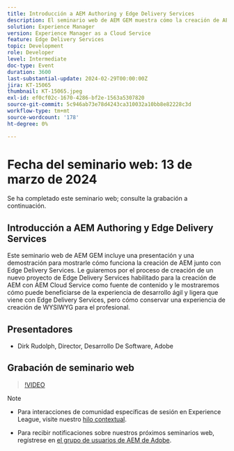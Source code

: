 ```yaml
---
title: Introducción a AEM Authoring y Edge Delivery Services
description: El seminario web de AEM GEM muestra cómo la creación de AEM se integra con Edge Delivery Services, la creación de un proyecto con AEM Cloud Service y el mantenimiento de una interfaz de creación de WYSIWYG.
solution: Experience Manager
version: Experience Manager as a Cloud Service
feature: Edge Delivery Services
topic: Development
role: Developer
level: Intermediate
doc-type: Event
duration: 3600
last-substantial-update: 2024-02-29T00:00:00Z
jira: KT-15065
thumbnail: KT-15065.jpeg
exl-id: ef0cf02c-1670-4286-bf2e-1563a5307820
source-git-commit: 5c946ab73e78d4243ca310032a10bb8e82228c3d
workflow-type: tm+mt
source-wordcount: '178'
ht-degree: 0%

---
```


# Fecha del seminario web: 13 de marzo de 2024

Se ha completado este seminario web; consulte la grabación a continuación.

## Introducción a AEM Authoring y Edge Delivery Services

Este seminario web de AEM GEM incluye una presentación y una demostración para mostrarle cómo funciona la creación de AEM junto con Edge Delivery Services. Le guiaremos por el proceso de creación de un nuevo proyecto de Edge Delivery Services habilitado para la creación de AEM con AEM Cloud Service como fuente de contenido y le mostraremos cómo puede beneficiarse de la experiencia de desarrollo ágil y ligera que viene con Edge Delivery Services, pero cómo conservar una experiencia de creación de WYSIWYG para el profesional.

## Presentadores

* Dirk Rudolph, Director, Desarrollo De Software, Adobe

## Grabación de seminario web

>[!VIDEO](https://video.tv.adobe.com/v/3427919/)

>[!NOTE]
> 
>* Para interacciones de comunidad específicas de sesión en Experience League, visite nuestro [hilo contextual](https://adobe.ly/3uIj6D7).
>
>* Para recibir notificaciones sobre nuestros próximos seminarios web, regístrese en [el grupo de usuarios de AEM de Adobe](https://aem-augs.adobe.com/).
